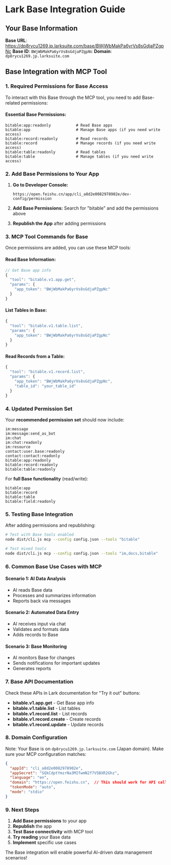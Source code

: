 # Lark Base Integration Guide

## Your Base Information

**Base URL**: https://dp8rycu1269.jp.larksuite.com/base/BWjWbMakPa6yrVs8sGdjaPZgpNc
**Base ID**: `BWjWbMakPa6yrVs8sGdjaPZgpNc`
**Domain**: `dp8rycu1269.jp.larksuite.com`

## Base Integration with MCP Tool

### 1. Required Permissions for Base Access

To interact with this Base through the MCP tool, you need to add Base-related permissions:

#### Essential Base Permissions:
```
bitable:app:readonly           # Read Base apps
bitable:app                    # Manage Base apps (if you need write access)
bitable:record:readonly        # Read records
bitable:record                 # Manage records (if you need write access)
bitable:table:readonly         # Read tables
bitable:table                  # Manage tables (if you need write access)
```

### 2. Add Base Permissions to Your App

1. **Go to Developer Console:**
   ```
   https://open.feishu.cn/app/cli_a8d2e0082978902e/dev-config/permission
   ```

2. **Add Base Permissions:**
   Search for "bitable" and add the permissions above

3. **Republish the App** after adding permissions

### 3. MCP Tool Commands for Base

Once permissions are added, you can use these MCP tools:

#### Read Base Information:
```javascript
// Get Base app info
{
  "tool": "bitable.v1.app.get",
  "params": {
    "app_token": "BWjWbMakPa6yrVs8sGdjaPZgpNc"
  }
}
```

#### List Tables in Base:
```javascript
{
  "tool": "bitable.v1.table.list", 
  "params": {
    "app_token": "BWjWbMakPa6yrVs8sGdjaPZgpNc"
  }
}
```

#### Read Records from a Table:
```javascript
{
  "tool": "bitable.v1.record.list",
  "params": {
    "app_token": "BWjWbMakPa6yrVs8sGdjaPZgpNc",
    "table_id": "your_table_id"
  }
}
```

### 4. Updated Permission Set

Your **recommended permission set** should now include:

```
im:message
im:message:send_as_bot
im:chat
im:chat:readonly
im:resource
contact:user.base:readonly
contact:contact:readonly
bitable:app:readonly
bitable:record:readonly
bitable:table:readonly
```

For **full Base functionality** (read/write):
```
bitable:app
bitable:record
bitable:table
bitable:field:readonly
```

### 5. Testing Base Integration

After adding permissions and republishing:

```bash
# Test with Base tools enabled
node dist/cli.js mcp --config config.json --tools "bitable"

# Test mixed tools
node dist/cli.js mcp --config config.json --tools "im,docs,bitable"
```

### 6. Common Base Use Cases with MCP

#### Scenario 1: AI Data Analysis
- AI reads Base data
- Processes and summarizes information
- Reports back via messages

#### Scenario 2: Automated Data Entry
- AI receives input via chat
- Validates and formats data
- Adds records to Base

#### Scenario 3: Base Monitoring
- AI monitors Base for changes
- Sends notifications for important updates
- Generates reports

### 7. Base API Documentation

Check these APIs in Lark documentation for "Try it out" buttons:
- **bitable.v1.app.get** - Get Base app info
- **bitable.v1.table.list** - List tables
- **bitable.v1.record.list** - List records
- **bitable.v1.record.create** - Create records
- **bitable.v1.record.update** - Update records

### 8. Domain Configuration

Note: Your Base is on `dp8rycu1269.jp.larksuite.com` (Japan domain).
Make sure your MCP configuration matches:

```json
{
  "appId": "cli_a8d2e0082978902e",
  "appSecret": "SQkCdptYmzrNa3MIfwmN2f7V5BXR2Ghz",
  "language": "en",
  "domain": "https://open.feishu.cn",  // This should work for API calls
  "tokenMode": "auto",
  "mode": "stdio"
}
```

### 9. Next Steps

1. **Add Base permissions** to your app
2. **Republish** the app
3. **Test Base connectivity** with MCP tool
4. **Try reading** your Base data
5. **Implement** specific use cases

The Base integration will enable powerful AI-driven data management scenarios!